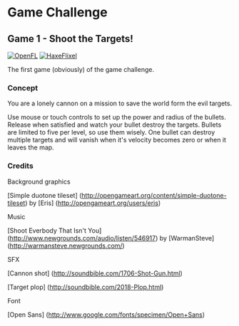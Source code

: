 # Game Challenge

## Game 1 - Shoot the Targets!
[![OpenFL](http://img.shields.io/badge/OpenFL-1.4.0-brightgreen.svg)](http://www.openfl.org/) [![HaxeFlixel](http://img.shields.io/badge/HaxeFlixel-3.3.3-brightgreen.svg)](http://haxeflixel.com/)

The first game (obviously) of the game challenge.

### Concept
You are a lonely cannon on a mission to save the world form the evil targets.

Use mouse or touch controls to set up the power and radius of the bullets. Release when satisfied and watch your bullet destroy the targets. Bullets are limited to five per level, so use them wisely.
One bullet can destroy multiple targets and will vanish when it's velocity becomes zero or when it leaves the map.

### Credits
Background graphics

[Simple duotone tileset] (http://opengameart.org/content/simple-duotone-tileset) by [Eris] (http://opengameart.org/users/eris)

Music 

[Shoot Everbody That Isn't You] (http://www.newgrounds.com/audio/listen/546917) by [WarmanSteve] (http://warmansteve.newgrounds.com/)

SFX

[Cannon shot] (http://soundbible.com/1706-Shot-Gun.html)

[Target plop] (http://soundbible.com/2018-Plop.html)

Font

[Open Sans] (http://www.google.com/fonts/specimen/Open+Sans)